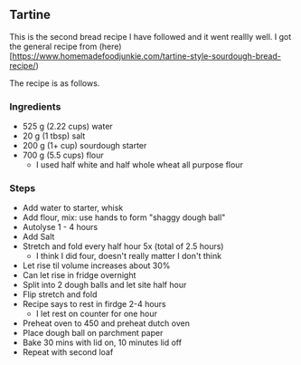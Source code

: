 ## Tartine

This is the second bread recipe I have followed and it went reallly well.  I got the general recipe from (here)[https://www.homemadefoodjunkie.com/tartine-style-sourdough-bread-recipe/)

The recipe is as follows.

### Ingredients

- 525 g (2.22 cups) water
- 20 g (1 tbsp) salt
- 200 g (1+ cup) sourdough starter
- 700 g (5.5 cups) flour
  - I used half white and half whole wheat all purpose flour

### Steps

- Add water to starter, whisk
- Add flour, mix: use hands to form "shaggy dough ball"
- Autolyse 1 - 4 hours
- Add Salt
- Stretch and fold every half hour 5x (total of 2.5 hours)
  - I think I did four, doesn't really matter I don't think
- Let rise til volume increases about 30%
- Can let rise in fridge overnight 
- Split into 2 dough balls and let site half hour
- Flip stretch and fold
- Recipe says to rest in firdge 2-4 hours
  - I let rest on counter for one hour
- Preheat oven to 450 and preheat dutch oven
- Place dough ball on parchment paper
- Bake 30 mins with lid on, 10 minutes lid off
- Repeat with second loaf
